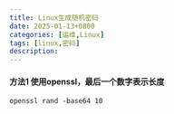 ```yaml
---
title: Linux生成随机密码
date: 2025-01-13+0800
categories: [运维,Linux]
tags: [linux,密码]
description: 
---
```


#### 方法1 使用openssl，最后一个数字表示长度
```shell
openssl rand -base64 10
```

